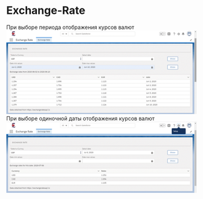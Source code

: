 # Exchange-Rate
При выборе периода отображения курсов валют
![alt text](https://github.com/Vorronn/Exchange-Rate/blob/master/onePage.gif?raw=true)
При выборе одиночной даты отображения курсов валют
![alt text](https://github.com/Vorronn/Exchange-Rate/blob/master/twoPage.gif?raw=true)

